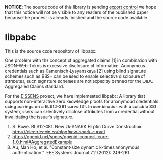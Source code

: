 **NOTICE**: The source code of this library is pending [export control](https://en.wikipedia.org/wiki/Export_control) we hope that this notice will not be visible to any readers of the published paper because the process is already finished and the source code available.

# libpabc

This is the source code repository of libpabc.

One problem with the concept of aggregated claims [1] in combination with JSON-Web-Tokns is excessive disclosure of information.
Anonymous credentials such as Camenisch-Lysyanskaya [2] using blind signature schemes such as BBS+ can be used to enable selective disclosure of attributes, such signature schemes are not explicitly defined for the OIDC Aggregated Claims standard.

For the [DISSENS](https://wiki.geant.org/display/NGITrust/Funded+Projects+Call+2#FundedProjectsCall2-DISSENS) project, we have implemented libpabc:
A library that supports non-interactive zero knowledge proofs for anonymoud credentials using pairings on a BLS12-381 curve [3].
In combination with a suitable SSI system, users can selectively disclose attributes from a credential without invalidating the issuer’s signature.


1. S. Bowe. BLS12-381: New zk-SNARK Elliptic Curve Construction. https://electriccoin.co/blog/new-snark-curve/
2. https://openid.net/specs/openid-connect-core-1_0.html#AggregatedExample
3. Au, Man Ho, et al. "Constant-size dynamic k-times anonymous authentication." IEEE Systems Journal 7.2 (2012): 249-261.
